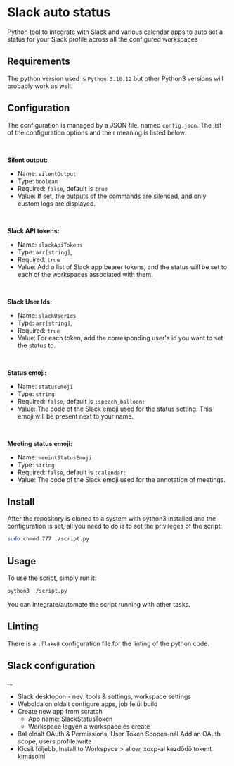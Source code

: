 # Slack auto status
Python tool to integrate with Slack and various calendar apps to auto set a status for your Slack profile across all the configured workspaces

## Requirements

The python version used is `Python 3.10.12` but other Python3 versions will probably work as well.

## Configuration

The configuration is managed by a JSON file, named `config.json`. The list of the configuration options and their meaning is listed below:

<br>

**Silent output:**
* Name: `silentOutput`
* Type: `boolean`
* Required: `false`, default is `true`
* Value: If set, the outputs of the commands are silenced, and only custom logs are displayed.

<br>

**Slack API tokens:**
* Name: `slackApiTokens`
* Type: `arr[string]`,
* Required: `true`
* Value: Add a list of Slack app bearer tokens, and the status will be set to each of the workspaces associated with them.

<br>

**Slack User Ids:**
* Name: `slackUserIds`
* Type: `arr[string]`,
* Required: `true`
* Value: For each token, add the corresponding user's id you want to set the status to.

<br>

**Status emoji:**
* Name: `statusEmoji`
* Type: `string`
* Required: `false`, default is `:speech_balloon:`
* Value: The code of the Slack emoji used for the status setting. This emoji will be present next to your name.

<br>

**Meeting status emoji:**
* Name: `meeintStatusEmoji`
* Type: `string`
* Required: `false`, default is `:calendar:`
* Value: The code of the Slack emoji used for the annotation of meetings.



## Install

After the repository is cloned to a system with python3 installed and the configuration is set, all you need to do is to set the privileges of the script:

```sh
sudo chmod 777 ./script.py
```

## Usage

To use the script, simply run it: 

```sh
python3 ./script.py
```

You can integrate/automate the script running with other tasks.

## Linting

There is a `.flake8` configuration file for the linting of the python code.

## Slack configuration

...
- Slack desktopon - nev: tools & settings, workspace settings
- Weboldalon oldalt configure apps, job felül build
- Create new app from scratch
    - App name: SlackStatusToken
    - Workspace legyen a workspace és create
- Bal oldalt OAuth & Permissions, User Token Scopes-nál Add an OAuth scope, users.profile:write
- Kicsit följebb, Install to Workspace > allow, xoxp-al kezdődő tokent kimásolni